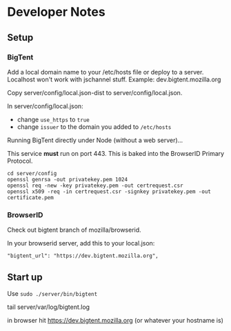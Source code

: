 # Developer Notes #
## Setup ##

### BigTent

Add a local domain name to your /etc/hosts file or deploy to a server. Localhost won't work with jschannel stuff. Example: dev.bigtent.mozilla.org

Copy server/config/local.json-dist to server/config/local.json.

In server/config/local.json:

- change `use_https` to `true`
- change `issuer` to the domain you added to `/etc/hosts`

Running BigTent directly under Node (without a web server)...

This service **must** run on port 443. This is baked into the BrowserID Primary Protocol.

    cd server/config
    openssl genrsa -out privatekey.pem 1024
    openssl req -new -key privatekey.pem -out certrequest.csr
    openssl x509 -req -in certrequest.csr -signkey privatekey.pem -out certificate.pem

### BrowserID
Check out bigtent branch of mozilla/browserid.

In your browserid server, add this to your local.json:

    "bigtent_url": "https://dev.bigtent.mozilla.org",

## Start up

Use ``sudo ./server/bin/bigtent``

tail server/var/log/bigtent.log

in browser hit https://dev.bigtent.mozilla.org (or whatever your hostname is)
